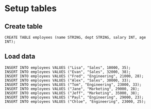# Setup tables

## Create table

    CREATE TABLE employees (name STRING, dept STRING, salary INT, age INT);

## Load data

    INSERT INTO employees VALUES ("Lisa", "Sales", 10000, 35);
    INSERT INTO employees VALUES ("Evan", "Sales", 32000, 38);
    INSERT INTO employees VALUES ("Fred", "Engineering", 21000, 28);
    INSERT INTO employees VALUES ("Alex", "Sales", 30000, 33);
    INSERT INTO employees VALUES ("Tom", "Engineering", 23000, 33);
    INSERT INTO employees VALUES ("Jane", "Marketing", 29000, 28);
    INSERT INTO employees VALUES ("Jeff", "Marketing", 35000, 38);
    INSERT INTO employees VALUES ("Paul", "Engineering", 29000, 23);
    INSERT INTO employees VALUES ("Chloe", "Engineering", 23000, 25);
